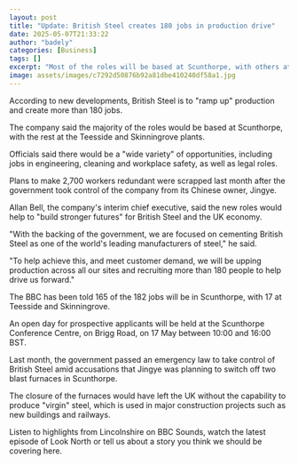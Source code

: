 ```yaml
---
layout: post
title: "Update: British Steel creates 180 jobs in production drive"
date: 2025-05-07T21:33:22
author: "badely"
categories: [Business]
tags: []
excerpt: "Most of the roles will be based at Scunthorpe, with others at the Teesside and  Skinningrove plants."
image: assets/images/c7292d50876b92a81dbe410240df58a1.jpg
---
```


According to new developments, British Steel is to "ramp up" production and create more than 180 jobs.

The company said the majority of the roles would be based at Scunthorpe, with the rest at the Teesside and Skinningrove plants.

Officials said there would be a "wide variety" of opportunities, including jobs in engineering, cleaning and workplace safety, as well as legal roles.

Plans to make 2,700 workers redundant were scrapped last month after the government took control of the company from its Chinese owner, Jingye.

Allan Bell, the company's interim chief executive, said the new roles would help to "build stronger futures" for British Steel and the UK economy.

"With the backing of the government, we are focused on cementing British Steel as one of the world's leading manufacturers of steel," he said.

"To help achieve this, and meet customer demand, we will be upping production across all our sites and recruiting more than 180 people to help drive us forward."

The BBC has been told 165 of the 182 jobs will be in Scunthorpe, with 17 at Teesside and Skinningrove.

An open day for prospective applicants will be held at the Scunthorpe Conference Centre, on Brigg Road, on 17 May between 10:00 and 16:00 BST.

Last month, the government passed an emergency law to take control of British Steel amid accusations that Jingye was planning to switch off two blast furnaces in Scunthorpe.

The closure of the furnaces would have left the UK without the capability to produce "virgin" steel, which is used in major construction projects such as new buildings and railways.

Listen to highlights from Lincolnshire on BBC Sounds, watch the latest episode of Look North or tell us about a story you think we should be covering here.

